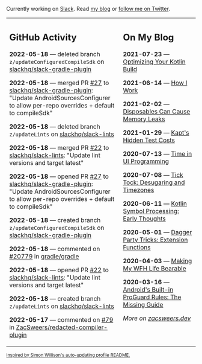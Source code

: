 Currently working on [Slack](https://slack.com/). Read [my blog](https://zacsweers.dev/) or [follow me on Twitter](https://twitter.com/ZacSweers).

<table><tr><td valign="top" width="60%">

## GitHub Activity
<!-- githubActivity starts -->
**2022-05-18** — deleted branch `z/updateConfiguredCompileSdk` on [slackhq/slack-gradle-plugin](https://github.com/slackhq/slack-gradle-plugin)

**2022-05-18** — merged PR [#27](https://github.com/slackhq/slack-gradle-plugin/pull/27) to [slackhq/slack-gradle-plugin](https://github.com/slackhq/slack-gradle-plugin): "Update AndroidSourcesConfigurer to allow per-repo overrides + default to compileSdk"

**2022-05-18** — deleted branch `z/updateLints` on [slackhq/slack-lints](https://github.com/slackhq/slack-lints)

**2022-05-18** — merged PR [#22](https://github.com/slackhq/slack-lints/pull/22) to [slackhq/slack-lints](https://github.com/slackhq/slack-lints): "Update lint versions and target latest"

**2022-05-18** — opened PR [#27](https://github.com/slackhq/slack-gradle-plugin/pull/27) to [slackhq/slack-gradle-plugin](https://github.com/slackhq/slack-gradle-plugin): "Update AndroidSourcesConfigurer to allow per-repo overrides + default to compileSdk"

**2022-05-18** — created branch `z/updateConfiguredCompileSdk` on [slackhq/slack-gradle-plugin](https://github.com/slackhq/slack-gradle-plugin)

**2022-05-18** — commented on [#20779](https://github.com/gradle/gradle/issues/20779#issuecomment-1130313379) in [gradle/gradle](https://github.com/gradle/gradle)

**2022-05-18** — opened PR [#22](https://github.com/slackhq/slack-lints/pull/22) to [slackhq/slack-lints](https://github.com/slackhq/slack-lints): "Update lint versions and target latest"

**2022-05-18** — created branch `z/updateLints` on [slackhq/slack-lints](https://github.com/slackhq/slack-lints)

**2022-05-17** — commented on [#79](https://github.com/ZacSweers/redacted-compiler-plugin/issues/79#issuecomment-1129350947) in [ZacSweers/redacted-compiler-plugin](https://github.com/ZacSweers/redacted-compiler-plugin)
<!-- githubActivity ends -->
</td><td valign="top" width="40%">

## On My Blog
<!-- blog starts -->
**2021-07-23** — [Optimizing Your Kotlin Build](https://www.zacsweers.dev/optimizing-your-kotlin-build/)

**2021-06-14** — [How I Work](https://www.zacsweers.dev/how-i-work/)

**2021-02-02** — [Disposables Can Cause Memory Leaks](https://www.zacsweers.dev/disposables-can-cause-memory-leaks/)

**2021-01-29** — [Kapt's Hidden Test Costs](https://www.zacsweers.dev/kapts-hidden-test-costs/)

**2020-07-13** — [Time in UI Programming](https://www.zacsweers.dev/time-in-ui/)

**2020-07-08** — [Tick Tock: Desugaring and Timezones](https://www.zacsweers.dev/ticktock-desugaring-timezones/)

**2020-06-11** — [Kotlin Symbol Processing: Early Thoughts](https://www.zacsweers.dev/kotlin-symbol-processor-early-thoughts/)

**2020-05-01** — [Dagger Party Tricks: Extension Functions](https://www.zacsweers.dev/dagger-party-tricks-extension-functions/)

**2020-04-03** — [Making My WFH Life Bearable](https://www.zacsweers.dev/making-wfh-life-bearable/)

**2020-03-16** — [Android's Built-in ProGuard Rules: The Missing Guide](https://www.zacsweers.dev/android-proguard-rules/)
<!-- blog ends -->
_More on [zacsweers.dev](https://zacsweers.dev/)_
</td></tr></table>

<sub><a href="https://simonwillison.net/2020/Jul/10/self-updating-profile-readme/">Inspired by Simon Willison's auto-updating profile README.</a></sub>